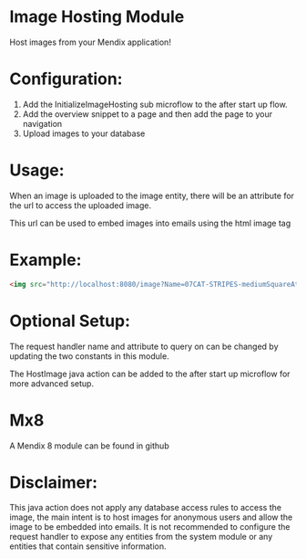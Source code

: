 # Image Hosting Module
Host images from your Mendix application!
 
# Configuration:
1. Add the InitializeImageHosting sub microflow to the after start up flow.
2. Add the overview snippet to a page and then add the page to your navigation 
3. Upload images to your database


# Usage:
When an image is uploaded to the image entity, there will be an attribute for the url to access the uploaded image.

This url can be used to embed images into emails using the html image tag


# Example:

```html
<img src="http://localhost:8080/image?Name=07CAT-STRIPES-mediumSquareAt3X-v2.jpg" width="500" height="600">
```



# Optional Setup: 
The request handler name and attribute to query on can be changed by updating the two constants in this module. 

The HostImage java action can be added to the after start up microflow for more advanced setup.

# Mx8
A Mendix 8 module can be found in github

# Disclaimer: 
This java action does not apply any database access rules to access the image, the main intent is to host images for anonymous users and allow the image to be embedded into emails. It is not recommended to configure the request handler to expose any entities from the system module or any entities that contain sensitive information. 